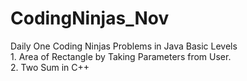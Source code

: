 # CodingNinjas_Nov
Daily One Coding Ninjas Problems in Java Basic Levels <br> 1. Area of Rectangle by Taking Parameters from User. <br> 2. Two Sum in C++ 
